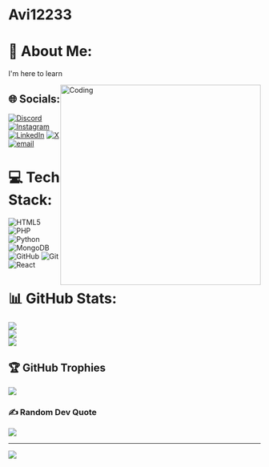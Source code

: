 # Avi12233
# 💫 About Me:
I'm here to learn<br>

<img src="https://cdn.dribbble.com/users/1162077/screenshots/3848914/programmer.gif" 
     alt="Coding" 
     width="400" 
     style="display: block; float: right;">

## 🌐 Socials:
[![Discord](https://img.shields.io/badge/Discord-%237289DA.svg?logo=discord&logoColor=white)](https://discord.gg/avinash_1101) [![Instagram](https://img.shields.io/badge/Instagram-%23E4405F.svg?logo=Instagram&logoColor=white)](https://instagram.com/i_wiimake_u) [![LinkedIn](https://img.shields.io/badge/LinkedIn-%230077B5.svg?logo=linkedin&logoColor=white)](https://linkedin.com/in/ravi-ranjan-bhakt-75a286354) [![X](https://img.shields.io/badge/X-black.svg?logo=X&logoColor=white)](https://x.com/Avi112233) [![email](https://img.shields.io/badge/Email-D14836?logo=gmail&logoColor=white)](mailto:avi0707nash@gmail.com) 

# 💻 Tech Stack:
![HTML5](https://img.shields.io/badge/html5-%23E34F26.svg?style=for-the-badge&logo=html5&logoColor=white) ![PHP](https://img.shields.io/badge/php-%23777BB4.svg?style=for-the-badge&logo=php&logoColor=white) ![Python](https://img.shields.io/badge/python-3670A0?style=for-the-badge&logo=python&logoColor=ffdd54) ![MongoDB](https://img.shields.io/badge/MongoDB-%234ea94b.svg?style=for-the-badge&logo=mongodb&logoColor=white) ![GitHub](https://img.shields.io/badge/github-%23121011.svg?style=for-the-badge&logo=github&logoColor=white) ![Git](https://img.shields.io/badge/git-%23F05033.svg?style=for-the-badge&logo=git&logoColor=white) ![React](https://img.shields.io/badge/react-%2320232a.svg?style=for-the-badge&logo=react&logoColor=%2361DAFB)
# 📊 GitHub Stats:
![](https://github-readme-stats.vercel.app/api?username=Avi112233&theme=dark&hide_border=false&include_all_commits=true&count_private=false)<br/>
![](https://nirzak-streak-stats.vercel.app/?user=Avi112233&theme=dark&hide_border=false)<br/>
![](https://github-readme-stats.vercel.app/api/top-langs/?username=Avi112233&theme=dark&hide_border=false&include_all_commits=true&count_private=false&layout=compact)

## 🏆 GitHub Trophies
![](https://github-profile-trophy.vercel.app/?username=Avi112233&theme=radical&no-frame=false&no-bg=true&margin-w=4)

### ✍️ Random Dev Quote
![](https://quotes-github-readme.vercel.app/api?type=horizontal&theme=radical)

---
[![](https://visitcount.itsvg.in/api?id=Avi112233&icon=0&color=0)](https://visitcount.itsvg.in)

<!-- Proudly created with GPRM ( https://gprm.itsvg.in ) -->
